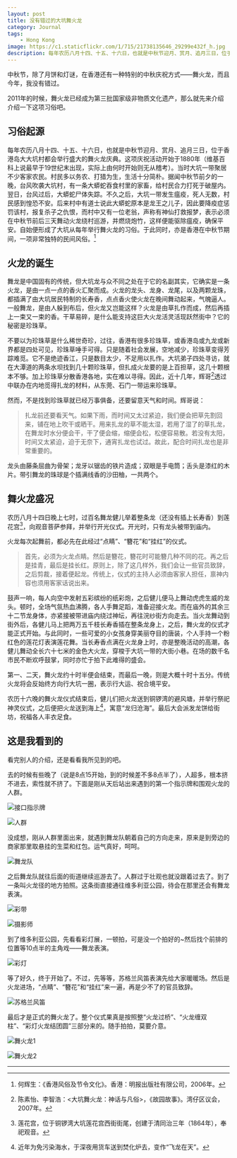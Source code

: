 ```yaml
---
layout: post
title: 没有错过的大坑舞火龙
category: Journal
tags:
    - Hong Kong
image: https://c1.staticflickr.com/1/715/21738135646_29299e432f_h.jpg
description: 每年农历八月十四、十五、十六日，也就是中秋节迎月、赏月、追月三日，位于香港岛大大坑村都会举行盛大的舞火龙庆典。这项庆祝活动开始于1880年（维基百科上说最早于19世纪末出现，实际上由何时开始则无从稽考）。当时大坑一带聚居不少客家农民。村民多以务农、打猎为生，生活十分简朴。据闻中秋节前夕的一晚，台风吹袭大坑村，有一条大蟒蛇吞食村里的家畜，给村民合力打死于破屋内。翌日，台风过后，大蟒蛇尸体失踪。不久之后，大坑一带发生瘟疫，死人无数，村民感到惶恐不安。后来村中有道士说此大蟒蛇原本是龙王之儿子，因此要降疫症惩罚该村，报复杀子之仇恨，而村中又有一位老翁，声称有神仙打救报梦，表示必须在中秋节前后三天舞动火龙绕村巡游，并燃烧炮竹，这样便能驱除瘟疫，确保平安。自始便形成了大坑从每年举行舞火龙的习俗。于此同时，亦是香港在中秋节期间，一项非常独特的民间风俗。
---
```


中秋节，除了月饼和灯谜，在香港还有一种特别的中秋庆祝方式——舞火龙，而且今年，我没有错过。

2011年的时候，舞火龙已经成为第三批国家级非物质文化遗产，那么就先来介绍介绍一下这项习俗吧。

## 习俗起源

每年农历八月十四、十五、十六日，也就是中秋节迎月、赏月、追月三日，位于香港岛大大坑村都会举行盛大的舞火龙庆典。这项庆祝活动开始于1880年（维基百科上说最早于19世纪末出现，实际上由何时开始则无从稽考）。当时大坑一带聚居不少客家农民。村民多以务农、打猎为生，生活十分简朴。据闻中秋节前夕的一晚，台风吹袭大坑村，有一条大蟒蛇吞食村里的家畜，给村民合力打死于破屋内。翌日，台风过后，大蟒蛇尸体失踪。不久之后，大坑一带发生瘟疫，死人无数，村民感到惶恐不安。后来村中有道士说此大蟒蛇原本是龙王之儿子，因此要降疫症惩罚该村，报复杀子之仇恨，而村中又有一位老翁，声称有神仙打救报梦，表示必须在中秋节前后三天舞动火龙绕村巡游，并燃烧炮竹，这样便能驱除瘟疫，确保平安。自始便形成了大坑从每年举行舞火龙的习俗。于此同时，亦是香港在中秋节期间，一项非常独特的民间风俗。[^1]

## 火龙的诞生

舞龙是中国固有的传统，但大坑龙与众不同之处在于它的名副其实，它确实是一条火龙，是由一点一点的香火汇聚而成。火龙的龙头、龙身、龙尾，以及两颗龙珠，都插满了由大坑居民特制的长寿香，点点香火使火龙在晚间舞动起来，气魄逼人。一般舞龙，是由人躲到布后，但火龙又岂能这样？火龙是由草扎作而成，然后再插上一束又一束的香。干草易碎，是什么能支持这巨大火龙活灵活现跃然街中？它的秘密是珍珠草。

不要以为珍珠草是什么稀世奇珍，过往，香港有很多珍珠草，或香港岛或九龙或新界都是四处可见，珍珠草唾手可得。只是随着社会发展，空地减少，珍珠草变得芳踪难觅。它不是绝迹香江，只是数目太少，不足用以扎作。大坑弟子四处寻访，就在大潭道的两条水坝找到几十颗珍珠草，但扎成火龙要的是上百担草，这几十颗根本不够。加上珍珠草分散香港各地，实在难以寻得。因此，近十几年，辉哥[^2]透过中联办在内地觅得扎龙的材料，从东莞、石门一带运来珍珠草。

然而，不是找到珍珠草就已经万事俱备，还要留意天气和时间。辉哥说：

> 扎龙前还要看天气。如果下雨，而时间又太过紧迫，我们便会把草先割回来，铺在地上吹干或晒干。用来扎龙的草不能太湿，若用了湿了的草扎龙，在舞龙时水分便会干，干了便会缩，缩便会松，松便容易散。若没有太阳，时间又太紧迫，迫于无奈下，通宵扎龙也试过。故此，配合时间扎龙也是非常重要的。

龙头由藤条屈曲为骨架；龙牙以锯齿的铁片造成；双眼是手电筒；舌头是漆红的木片。带引舞龙的珠球是个插满线香的沙田柚，一共两个。

## 舞火龙盛况

农历八月十四日晚上七时，过百名舞龙健儿举着整条龙（还没有插上长寿香）到莲花宫[^3]，向观音菩萨参拜，并举行开光仪式。开光时，只有龙头被带到庙内。

火龙每次起舞前，都必先在此经过“点睛”、“簪花”和“挂红”的仪式。

> 首先，必须为火龙点睛。然后是簪花，簪花时可能簪几种不同的花。再之后是挂青，最后是挂长红。原则上，除了这几样外，我们会让一些官员致辞，之后剪裁，接着便起龙。传统上，仪式的主持人必须由客家人担任，禀神内容也须用客家话说出来。

鼓声一响，每人向空中发射五彩缤纷的纸彩炮，之后健儿便马上舞动虎虎生威的龙头。顿时，全场气氛热血沸腾，各人手舞足蹈，准备迎接火龙。而在庙外的其余三十二节龙身体，亦紧接被带进庙内绕过神坛，再往浣纱街方向走去。当火龙舞动到街外后，各健儿马上把两万五千枝长寿香插在整条龙身上，之后，舞火龙的仪式才能正式开始。与此同时，一些可爱的小女孩身穿美丽夺目的唐装，个人手持一个粉红色的莲花灯表演莲花舞。当长寿香点满在火龙身上时，亦是整晚活动的高潮，各健儿舞动全长六十七米的金色大火龙，穿梭于大坑一带的大街小巷。在场的数千名市民不断欢呼鼓掌，同时亦忙于拍下此难得的盛会。

第一、二天，舞火龙约十时半便会结束，而最后一晚，则是大概十时十五分。传统火龙将会反始终方向行大坑一圈，表示行大运、祝合境平安。

农历十六晚的舞火龙仪式结束后，健儿们把火龙送到铜锣湾的避风塘，并举行祭祀神灵仪式，之后便把火龙送到海上[^4]，寓意“龙归沧海”。最后大会派发龙饼给街坊，祝福各人丰衣足食。

## 这是我看到的

看完别人的介绍，还是看看我所见到的吧。

去的时候有些晚了（说是8点15开始，到的时候差不多8点半了），人超多，根本挤不进去，索性就不挤了。下面是刚从天后站出来遇到的第一个指示牌和围观火龙的人群。

![接口指示牌](https://c1.staticflickr.com/1/637/21766315075_8a97c96f9b_b.jpg)

![人群](https://c1.staticflickr.com/1/586/21766405475_55d68a02fe_b.jpg)

没成想，刚从人群里面出来，就遇到舞龙队朝着自己的方向走来，原来是到旁边的商家那里取悬挂的生菜和红包。运气真好，呵呵。

![舞龙队](https://c1.staticflickr.com/1/585/21578491400_edc487c77e_b.jpg)

之后舞龙队就往后面的街道继续巡游去了。人群过于壮观也就没跟着过去了。到了一条叫火龙径的地方拍照。这条街直接通往维多利亚公园，待会在那里还会有舞龙表演。

![彩带](https://c1.staticflickr.com/1/610/21754989712_7690fd323f_b.jpg)

![摄影师](https://c1.staticflickr.com/1/636/21766744405_b0fac889fc_b.jpg)

到了维多利亚公园，先看看彩灯展，一顿拍，可是没一个拍好的~然后找个前排的位置等10点半的主角戏——舞龙表演。

![彩灯](https://c2.staticflickr.com/6/5692/21766888735_5025e1448a_b.jpg)

等了好久，终于开始了。不过，先等等，苏格兰风笛表演先给大家暖暖场。然后是火龙进场，“点睛”、“簪花”和“挂红”来一遍，再是少不了的官员致辞。

![苏格兰风笛](https://c1.staticflickr.com/1/633/21755326542_db7f6186a0_b.jpg)

最后才是正式的舞火龙了。整个仪式果真是按照整“火龙过桥”、“火龙缠双柱”、“彩灯火龙结团圆”三部分来的。随手拍拍，莫要介意。

![舞火龙1](https://c1.staticflickr.com/1/715/21767170815_5363b8637f_b.jpg)

![舞火龙2](https://c1.staticflickr.com/1/639/21767248015_cca10b1bf6_b.jpg)

---

[^1]: 何辉生：《香港风俗及节令文化》。香港：明报出版社有限公司，2006年。
[^2]: 陈素怡、李智浩：<大坑舞火龙：神话与凡俗>，《故园故事》。湾仔区议会，2007年。
[^3]: 莲花宫，位于铜锣湾大坑莲花宫西街街尾，创建于清同治三年（1864年），奉祀观音。
[^4]: 近年为免污染海水，于深夜用货车送到焚化炉去，变作“飞龙在天”。
